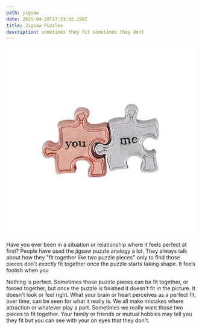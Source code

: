 ```yaml
---
path: jigsaw
date: 2021-04-28T17:23:32.190Z
title: Jigsaw Puzzles
description: sometimes they fit sometimes they dont
---
```



![origami](../assets/origami.jpeg "origami")

Have you ever been in a situation or relationship where it feels perfect at first?  People have used the jigsaw puzzle analogy a lot.  They always talk about how they "fit together like two puzzle pieces" only to find those pieces don't *exactly* fit together once the puzzle starts taking shape.  It feels foolish when you

Nothing is perfect. Sometimes those puzzle pieces can be fit together, or forced together, but once the puzzle is finished it doesn't fit in the picture.  It doesn't look or feel right.  What your brain or heart perceives as a perfect fit, over time, can be seen for what it really is.  We all make mistakes where attraction or whatever play a part.  Sometimes we really want those two pieces to fit together. Your family or friends or mutual hobbies may tell you they fit but you can see with your on eyes that they don't.